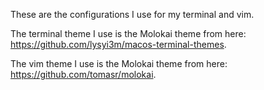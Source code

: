 These are the configurations I use for my terminal and vim.

The terminal theme I use is the Molokai theme from here: https://github.com/lysyi3m/macos-terminal-themes.

The vim theme I use is the Molokai theme from here: https://github.com/tomasr/molokai.
